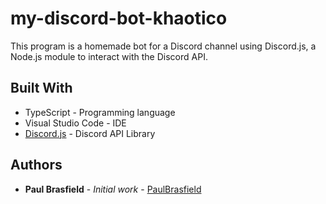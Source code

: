 # my-discord-bot-khaotico

This program is a homemade bot for a Discord channel using Discord.js, a Node.js module to interact with the Discord API.

## Built With

* TypeScript - Programming language
* Visual Studio Code - IDE
* [Discord.js](https://discord.js.org/) - Discord API Library

## Authors

* **Paul Brasfield** - *Initial work* - [PaulBrasfield](https://github.com/PaulBrasfield)
